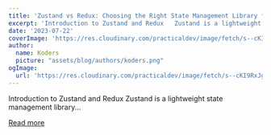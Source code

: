```yaml
---
title: 'Zustand vs Redux: Choosing the Right State Management Library for Your React App'
excerpt: 'Introduction to Zustand and Redux   Zustand is a lightweight state management library...'
date: '2023-07-22'
coverImage: 'https://res.cloudinary.com/practicaldev/image/fetch/s--cKI9RxJg--/c_imagga_scale,f_auto,fl_progressive,h_420,q_auto,w_1000/https://dev-to-uploads.s3.amazonaws.com/uploads/articles/xy6ld4yiiiztc1mzte6b.jpg'
author:
  name: Koders
  picture: "assets/blog/authors/koders.png"
ogImage:
  url: 'https://res.cloudinary.com/practicaldev/image/fetch/s--cKI9RxJg--/c_imagga_scale,f_auto,fl_progressive,h_420,q_auto,w_1000/https://dev-to-uploads.s3.amazonaws.com/uploads/articles/xy6ld4yiiiztc1mzte6b.jpg'
---
```


Introduction to Zustand and Redux   Zustand is a lightweight state management library...

[Read more](https://dev.to/idurar/zustand-vs-redux-choosing-the-right-state-management-library-for-your-react-app-2255)
